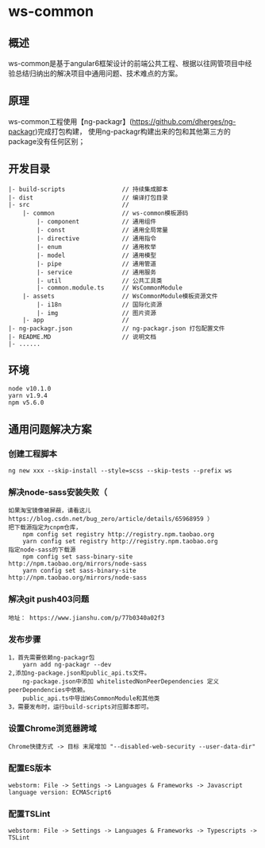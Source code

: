 # ws-common

## 概述

ws-common是基于angular6框架设计的前端公共工程、根据以往网管项目中经验总结归纳出的解决项目中通用问题、技术难点的方案。

## 原理

ws-common工程使用【ng-packagr】(https://github.com/dherges/ng-packagr)完成打包构建，
使用ng-packagr构建出来的包和其他第三方的package没有任何区别；

## 开发目录
```
|- build-scripts                // 持续集成脚本
|- dist                         // 编译打包目录 
|- src                          //
    |- common                   // ws-common模板源码
        |- component            // 通用组件
        |- const                // 通用全局常量
        |- directive            // 通用指令
        |- enum                 // 通用枚举
        |- model                // 通用模型
        |- pipe                 // 通用管道
        |- service              // 通用服务
        |- util                 // 公共工具类
        |- common.module.ts     // WsCommonModule
    |- assets                   // WsCommonModule模板资源文件
        |- i18n                 // 国际化资源
        |- img                  // 图片资源
    |- app                      //
|- ng-packagr.json              // ng-packagr.json 打包配置文件
|- README.MD                    // 说明文档
|- ......
```

## 环境
    node v10.1.0
    yarn v1.9.4
    npm v5.6.0

## 通用问题解决方案

### 创建工程脚本
    ng new xxx --skip-install --style=scss --skip-tests --prefix ws

### 解决node-sass安装失败（
    如果淘宝镜像被屏蔽，请看这儿 https://blog.csdn.net/bug_zero/article/details/65968959 ）
    把下载源指定为cnpm仓库，
        npm config set registry http://registry.npm.taobao.org
        yarn config set registry http://registry.npm.taobao.org
    指定node-sass的下载源
        npm config set sass-binary-site http://npm.taobao.org/mirrors/node-sass
        yarn config set sass-binary-site http://npm.taobao.org/mirrors/node-sass


### 解决git push403问题
    地址： https://www.jianshu.com/p/77b0340a02f3


### 发布步骤
    1，首先需要依赖ng-packagr包
        yarn add ng-packagr --dev
    2,添加ng-package.json和public_api.ts文件。
        ng-package.json中添加 whitelistedNonPeerDependencies 定义 peerDependencies中依赖。
        public_api.ts中导出WsCommonModule和其他类
    3，需要发布时，运行build-scripts对应脚本即可。
    
### 设置Chrome浏览器跨域

    Chrome快捷方式 -> 目标 末尾增加 "--disabled-web-security --user-data-dir"

### 配置ES版本
    webstorm: File -> Settings -> Languages & Frameworks -> Javascript language version: ECMAScript6
    
### 配置TSLint
    webstorm: File -> Settings -> Languages & Frameworks -> Typescripts -> TSLint 
